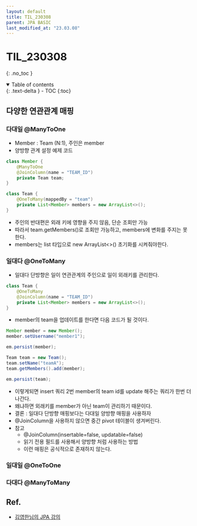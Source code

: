 ```yaml
---
layout: default
title: TIL_230308
parent: JPA BASIC
last_modified_at: "23.03.08"
---
```


# TIL_230308
{: .no_toc }

<details open markdown="block">
  <summary>
    Table of contents
  </summary>
  {: .text-delta }
- TOC
{:toc}
</details>

## 다양한 연관관계 매핑

### 다대일 @ManyToOne

- Member : Team (N:1), 주인은 member
- 양방향 관계 설정 예제 코드

```java
class Member {
	@ManyToOne
	@JoinColumn(name = "TEAM_ID")
	private Team team;
}

class Team {
	@OneToMany(mappedBy = "team")
	private List<Member> members = new ArrayList<>();
}
```

- 주인의 반대편은 외래 키에 영향을 주지 않음, 단순 조회만 가능
- 따라서 team.getMembers()로 조회만 가능하고, members에 변화를 주지는 못한다.
- members는 list 타입으로 new ArrayList<>() 초기화를 시켜줘야한다.

### 일대다 @OneToMany
- 일대다 단방향은 일이 연관관계의 주인으로 일이 외래키를 관리한다.

```java
class Team {
	@OneToMany
	@JoinColumn(name = "TEAM_ID")
	private List<Member> members = new ArrayList<>();
}
```

- member의 team을 업데이트를 한다면 다음 코드가 될 것이다.

```java
Member member = new Member();
member.setUsername("member1");

em.persist(member);

Team team = new Team();
team.setName("teamA");
team.getMembers().add(member);

em.persist(team);
```

- 이렇게되면 insert 쿼리 2번 member의 team id를 update 해주는 쿼리가 한번 더 나간다.
- 왜냐하면 외래키를 member가 아닌 team이 관리하기 때문이다.
- 결론 : 일대다 단방향 매핑보다는 다대일 양방향 매핑을 사용하자
- @JoinColumn을 사용하지 않으면 중간 pivot 테이블이 생겨버린다.
- 참고
	- @JoinColumn(insertable=false, updatable=false)
	- 읽기 전용 필드를 사용해서 양방향 처럼 사용하는 방법
	- 이런 매핑은 공식적으로 존재하지 않는다.

### 일대일 @OneToOne
### 다대다 @ManyToMany

## Ref.
- <a href="https://www.inflearn.com/course/ORM-JPA-Basic/dashboard">김영한님의 JPA 강의</a>
